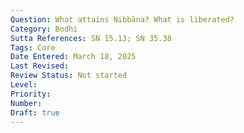 ```yaml
---
Question: What attains Nibbāna? What is liberated?
Category: Bodhi
Sutta References: SN 15.13; SN 35.38
Tags: Core
Date Entered: March 18, 2025
Last Revised:
Review Status: Not started
Level: 
Priority: 
Number: 
Draft: true
---
```

